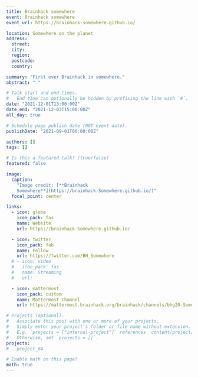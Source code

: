 ```yaml
---
title: Brainhack somewhere
event: Brainhack somewhere
event_url: https://brainhack-somewhere.github.io/

location: Somewhere on the planet
address:
  street:
  city:
  region:
  postcode:
  country:

summary: "First ever Brainhack in somewhere."
abstract: " "

# Talk start and end times.
#   End time can optionally be hidden by prefixing the line with `#`.
date: "2021-12-01T13:00:00Z"
date_end: "2021-12-03T15:00:00Z"
all_day: true

# Schedule page publish date (NOT event date).
publishDate: "2021-09-01T00:00:00Z"

authors: []
tags: []

# Is this a featured talk? (true/false)
featured: false

image:
  caption:
    "Image credit: [**Brainhack
    Somewhere**](https://brainhack-Somewhere.github.io/)"
  focal_point: center

links:
  - icon: globe
    icon_pack: fas
    name: Website
    url: https://brainhack-Somewhere.github.io/

  - icon: twitter
    icon_pack: fab
    name: Follow
    url: https://twitter.com/BH_Somewhere
  # - icon: video
  #   icon_pack: fas
  #   name: Streaming
  #   url:

  - icon: mattermost
    icon_pack: custom
    name: Mattermost Channel
    url: https://mattermost.brainhack.org/brainhack/channels/bhg20-Somewhere

# Projects (optional).
#   Associate this post with one or more of your projects.
#   Simply enter your project's folder or file name without extension.
#   E.g. `projects = ["internal-project"]` references `content/project/deep-learning/index.md`.
#   Otherwise, set `projects = []`.
projects:
# - project_84

# Enable math on this page?
math: true
---
```


<!-- Add content here -->
